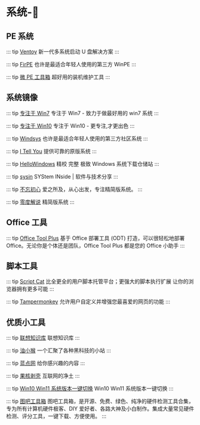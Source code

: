 # 系统-🚁

## PE 系统

::: tip [Ventoy](https://www.ventoy.net/cn/index.html)
新一代多系统启动 U 盘解决方案
:::

::: tip [FirPE](https://firpe.cn/)
也许是最适合年轻人使用的第三方 WinPE
:::

::: tip [微 PE 工具箱](https://www.wepe.com.cn/)
超好用的装机维护工具
:::

## 系统镜像

::: tip [专注于 Win7](http://www.newxitong.com/)
专注于 Win7 - 致力于做最好用的 win7 系统
:::

::: tip [专注于 Win10](https://iwin10.net/)
专注于 Win10 - 更专注,才更出色
:::

::: tip [Windsys](https://windsys.win/)
也许是最适合年轻人使用的第三方社区系统
:::

::: tip [I Tell You](https://next.itellyou.cn/)
提供可靠的原版系统
:::

::: tip [HelloWindows](https://hellowindows.cn/)
精校 完整 极致 Windows 系统下载仓储站
:::

::: tip [sysin](https://sysin.org/)
SYStem INside | 软件与技术分享
:::

::: tip [不忘初心](https://www.pc521.net/)
爱之所及，从心出发，专注精简版系统。
:::

::: tip [零度解说](https://www.freedidi.com/)
精简版系统
:::

## Office 工具

::: tip [Office Tool Plus](https://otp.landian.vip/zh-cn/)
基于 Office 部署工具 (ODT) 打造，可以很轻松地部署 Office。无论你是个体还是团队，Office Tool Plus 都是您的 Office 小助手
:::



## 脚本工具

::: tip [Script Cat](https://scriptcat.org/)
比全更全的用户脚本托管平台；更强大的脚本执行扩展
让你的浏览器拥有更多可能
:::

::: tip [Tampermonkey](https://zhutix.com/)
允许用户自定义并增强您最喜爱的网页的功能
:::

## 优质小工具

::: tip [联想知识库](https://iknowledge.lenovo.com.cn/)
联想知识库
:::

::: tip [油小猴](https://www.youxiaohou.com/)
一个汇聚了各种黑科技的小站
:::

::: tip [蓝点网](https://www.youxiaohou.com/)
给你感兴趣的内容
:::

::: tip [果核剥壳](https://www.ghxi.com/)
互联网的净土
:::

::: tip [Win10 Win11 系统版本一键切换](https://www.ossq.cn/switching.html)
Win10 Win11 系统版本一键切换
:::

::: tip [图吧工具箱](https://www.tbtool.cn/index.html)
图吧工具箱，是开源、免费、绿色、纯净的硬件检测工具合集，专为所有计算机硬件极客、DIY 爱好者、各路大神及小白制作。集成大量常见硬件检测、评分工具，一键下载、方便使用。
:::
